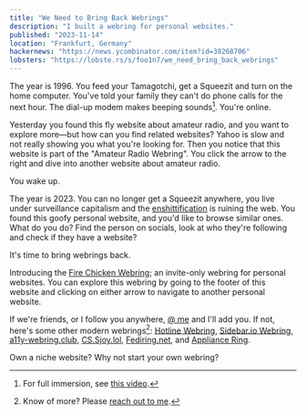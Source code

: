 ```yaml
---
title: "We Need to Bring Back Webrings"
description: "I built a webring for personal websites."
published: "2023-11-14"
location: "Frankfurt, Germany"
hackernews: "https://news.ycombinator.com/item?id=38268706"
lobsters: "https://lobste.rs/s/foo1n7/we_need_bring_back_webrings"
---
```


The year is 1996. 
You feed your Tamagotchi, get a Squeezit and turn on the home computer. 
You've told your family they can't do phone calls for the next hour. 
The dial-up modem makes beeping sounds[^1]. 
You're online.

Yesterday you found this fly website about amateur radio, and you want to 
explore more—but how can you find related websites? 
Yahoo is slow and not really showing you what you're looking for.
Then you notice that this website is part of the "Amateur Radio Webring".
You click the arrow to the right and dive into another website about amateur
radio. 

<!-- more -->

You wake up.

The year is 2023. 
You can no longer get a Squeezit anywhere, you live under surveillance 
capitalism and the 
[enshittification](https://en.wikipedia.org/wiki/Enshittification) is ruining 
the web.
You found this goofy personal website, and you'd like to browse similar ones.
What do you do? 
Find the person on socials, look at who they're following and check if they have 
a website?

It's time to bring webrings back.

Introducing the [Fire Chicken Webring](https://firechicken.club); an invite-only 
webring for personal websites.
You can explore this webring by going to the footer of this website and 
clicking on either arrow to navigate to another personal website.

If we're friends, or I follow you anywhere, [@ me](/contact) and I'll add you.
If not, here's some other modern webrings[^2]:
[Hotline Webring](https://hotlinewebring.club), 
[Sidebar.io Webring](https://sidebar.io/webring),
[a11y-webring.club](https://a11y-webring.club),
[CS.Sjoy.lol](https://cs.sjoy.lol/#webring),
[Fediring.net](https://fediring.net),
and [Appliance Ring](https://applianceri.ng).

Own a niche website? Why not start your own webring?

[^1]: For full immersion, see [this video](https://youtu.be/gsNaR6FRuO0).
[^2]: Know of more? Please [reach out to me](/contact).
